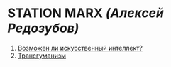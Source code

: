 # STATION MARX _(Алексей Редозубов)_

1. [Возможен ли искусственный интеллект?](https://www.youtube.com/watch?v=VJBhH299-Rs)
2. [Трансгуманизм](https://www.youtube.com/watch?v=93DYvd3ar0Q)

